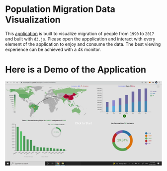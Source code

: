 # Population Migration Data Visualization
This [application](https://sanchayan721.github.io/MigrantStocksVisualization/) is built to visualize migration of people from <code>1990</code> to <code>2017</code> and built with <code>d3.js</code>. Please open the appplication and interact with every element of the application to enjoy and consume the data. The best viewing experience can be achieved with a 4k monitor.

# Here is a Demo of the Application
<a href="https://sanchayan721.github.io/MigrantStocksVisualization/" title="Link to the Application">![Load Application](drawables/ScreenshotReadme.png "Click to load the application")</a>
